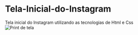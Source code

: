 # Tela-Inicial-do-Instagram
Tela inicial do Instagram utilizando as tecnologias de Html e Css
![Print de tela](https://user-images.githubusercontent.com/92094816/137003010-4a95d0db-ea46-44ea-9dde-0b614164cafb.png)

